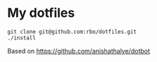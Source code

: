 # My dotfiles

```
git clone git@github.com:rbo/dotfiles.git
./install 
```

Based on https://github.com/anishathalye/dotbot
